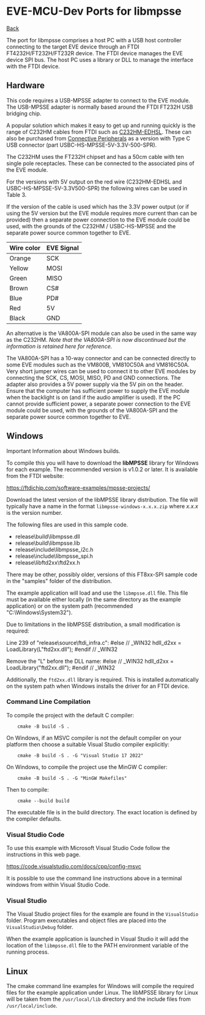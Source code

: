 # EVE-MCU-Dev Ports for libmpsse

[Back](../README.md)

The port for libmpsse comprises a host PC with a USB host controller connecting to the target EVE device through an FTDI FT4232H/FT232H/FT232R device. The FTDI device manages the EVE device SPI bus. The host PC uses a library or DLL to manage the interface with the FTDI device.

## Hardware

This code requires a USB-MPSSE adapter to connect to the EVE module. The USB-MPSSE adapter is normally based around the FTDI FT232H USB bridging chip.

A popular solution which makes it easy to get up and running quickly is the range of C232HM cables from FTDI such as [C232HM-EDHSL](https://ftdichip.com/products/c232hm-edhsl-0/). These can also be purchased from [Connective Peripherals](https://connectiveperipherals.com/) as a version with Type C USB connector (part USBC-HS-MPSSE-5V-3.3V-500-SPR). 

The C232HM uses the FT232H chipset and has a 50cm cable with ten single pole receptacles. These can be connected to the associated pins of the EVE module.

For the versions with 5V output on the red wire (C232HM-EDHSL and USBC-HS-MPSSE-5V-3.3V500-SPR) the following wires can be used in Table 3.

If the version of the cable is used which has the 3.3V power output (or if using the 5V version but the EVE module requires more current than can be provided) then a separate power connection to the EVE module could be used, with the grounds of the C232HM / USBC-HS-MPSSE and the separate power source common together to EVE.

| Wire color | EVE Signal |
| --- | --- |
| Orange | SCK |
| Yellow | MOSI |
| Green | MISO |
| Brown | CS# |
| Blue | PD# |
| Red | 5V |
| Black | GND |

An alternative is the VA800A-SPI module can also be used in the same way as the C232HM. *Note that the VA800A-SPI is now discontinued but the information is retained here for reference.*

The VA800A-SPI has a 10-way connector and can be connected directly to some EVE modules such as the VM800B, VM810C50A and VM816C50A. Very short jumper wires can be used to connect it to other EVE modules by connecting the SCK, CS, MOSI, MISO, PD and GND connections. The adapter also provides a 5V power supply via the 5V pin on the header. Ensure that the computer has sufficient power to supply the EVE module when the backlight is on (and if the audio amplifier is used). If the PC cannot provide sufficient power, a separate power connection to the EVE module could be used, with the grounds of the VA800A-SPI and the separate power source common together to EVE. 

## Windows

Important Information about Windows builds.

To compile this you will have to download the **libMPSSE** library for Windows for each example. The recommended version is v1.0.2 or later. It is available from the FTDI website:

https://ftdichip.com/software-examples/mpsse-projects/

Download the latest version of the libMPSSE library distribution. The file will typically have a name in the format `libmpsse-windows-x.x.x.zip` where *x.x.x* is the version number. 

The following files are used in this sample code.

- release\build\libmpsse.dll
- release\build\libmpsse.lib
- release\include\libmpsse_i2c.h
- release\include\libmpsse_spi.h
- release\libftd2xx\ftd2xx.h

There may be other, possibly older, versions of this FT8xx-SPI sample code in the "samples" folder of the distribution. 

The example application will load and use the `libmpsse.dll` file. This file must be available either locally (in the same directory as the example application) or on the system path (recommended "C:\Windows\System32").

Due to limitations in the libMPSSE distribution, a small modification is required:

Line 239 of "release\source\ftdi_infra.c":
    #else // _WIN32
	    hdll_d2xx = LoadLibrary(L"ftd2xx.dll");
    #endif // _WIN32

Remove the "L" before the DLL name:
    #else // _WIN32
	    hdll_d2xx = LoadLibrary("ftd2xx.dll");
    #endif // _WIN32

Additionally, the `ftd2xx.dll` library is required. This is installed automatically on the system path when Windows installs the driver for an FTDI device.

### Command Line Compilation

To compile the project with the default C compiler:
```
    cmake -B build -S .
```
On Windows, if an MSVC compiler is not the default compiler on your platform then choose a suitable Visual Studio compiler explicitly:
```
    cmake -B build -S . -G "Visual Studio 17 2022"
```
On Windows, to compile the project use the MinGW C compiler:
```
    cmake -B build -S . -G "MinGW Makefiles"
```
Then to compile:
```
    cmake --build build
```
The executable file is in the build directory. The exact location is defined by the compiler defaults.

### Visual Studio Code

To use this example with Microsoft Visual Studio Code follow the instructions in this web page.

https://code.visualstudio.com/docs/cpp/config-msvc

It is possible to use the command line instructions above in a terminal windows from within Visual Studio Code.

### Visual Studio

The Visual Studio project files for the example are found in the `VisualStudio` folder. Program executables and object files are placed into the `VisualStudio\Debug` folder. 

When the example application is launched in Visual Studio it will add the location of the `libmpsse.dll` file to the PATH environment variable of the running process.

## Linux

The cmake command line examples for Windows will compile the required files for the example application under Linux. The libMPSSE library for Linux will be taken from the `/usr/local/lib` directory and the include files from `/usr/local/include`.

